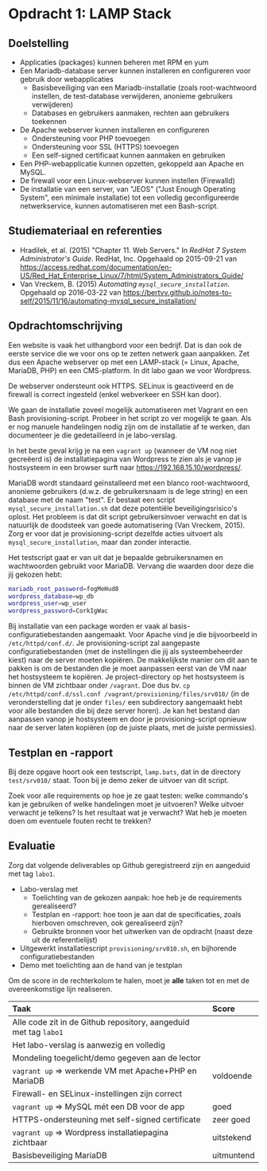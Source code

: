 # Opdracht 1: LAMP Stack

## Doelstelling

* Applicaties (packages) kunnen beheren met RPM en yum
* Een Mariadb-database server kunnen installeren en configureren voor gebruik door webapplicaties
    * Basisbeveiliging van een Mariadb-installatie (zoals root-wachtwoord instellen, de test-database verwijderen, anonieme gebruikers verwijderen)
    * Databases en gebruikers aanmaken, rechten aan gebruikers toekennen
* De Apache webserver kunnen installeren en configureren
    * Ondersteuning voor PHP toevoegen
    * Ondersteuning voor SSL (HTTPS) toevoegen
    * Een self-signed certificaat kunnen aanmaken en gebruiken
* Een PHP-webapplicatie kunnen opzetten, gekoppeld aan Apache en MySQL.
* De firewall voor een Linux-webserver kunnen instellen (Firewalld)
* De installatie van een server, van "JEOS" ("Just Enough Operating System", een minimale installatie) tot een volledig geconfigureerde netwerkservice, kunnen automatiseren met een Bash-script.

## Studiemateriaal en referenties

- Hradílek, et al. (2015) "Chapter 11. Web Servers." In *RedHat 7 System Administrator's Guide.* RedHat, Inc. Opgehaald op 2015-09-21 van <https://access.redhat.com/documentation/en-US/Red_Hat_Enterprise_Linux/7/html/System_Administrators_Guide/>
- Van Vreckem, B. (2015) *Automating `mysql_secure_installation`*. Opgehaald op 2016-03-22 van <https://bertvv.github.io/notes-to-self/2015/11/16/automating-mysql_secure_installation/>

## Opdrachtomschrijving

Een website is vaak het uithangbord voor een bedrijf. Dat is dan ook de eerste service die we voor ons op te zetten netwerk gaan aanpakken. Zet dus een Apache webserver op met een LAMP-stack (= Linux, Apache, MariaDB, PHP) en een CMS-platform. In dit labo gaan we voor Wordpress.

De webserver ondersteunt ook HTTPS. SELinux is geactiveerd en de firewall is correct ingesteld (enkel webverkeer en SSH kan door).

We gaan de installatie zoveel mogelijk automatiseren met Vagrant en een Bash provisioning-script. Probeer in het script zo ver mogelijk te gaan. Als er nog manuele handelingen nodig zijn om de installatie af te werken, dan documenteer je die gedetailleerd in je labo-verslag.

In het beste geval krijg je na een `vagrant up` (wanneer de VM nog niet gecreëerd is) de installatiepagina van Wordpress te zien als je vanop je hostsysteem in een browser surft naar <https://192.168.15.10/wordpress/>.

MariaDB wordt standaard geïnstalleerd met een blanco root-wachtwoord, anonieme gebruikers (d.w.z. de gebruikersnaam is de lege string) en een database met de naam "test". Er bestaat een script `mysql_secure_installation.sh` dat deze potentiële beveiligingsrisico's oplost. Het probleem is dat dit script gebruikersinvoer verwacht en dat is natuurlijk de doodsteek van goede automatisering (Van Vreckem, 2015). Zorg er voor dat je provisioning-script dezelfde acties uitvoert als `mysql_secure_installation`, maar dan zonder interactie.

Het testscript gaat er van uit dat je bepaalde gebruikersnamen en wachtwoorden gebruikt voor MariaDB. Vervang die waarden door deze die jij gekozen hebt:

```Bash
mariadb_root_password=fogMeHud8
wordpress_database=wp_db
wordpress_user=wp_user
wordpress_password=CorkIgWac
```

Bij installatie van een package worden er vaak al basis-configuratiebestanden aangemaakt. Voor Apache vind je die bijvoorbeeld in `/etc/httpd/conf.d/`. Je provisioning-script zal aangepaste configuratiebestanden (met de instellingen die jij als systeembeheerder kiest) naar de server moeten kopiëren. De makkelijkste manier om dit aan te pakken is om de bestanden die je moet aanpassen eerst van de VM naar het hostsysteem te kopiëren. Je project-directory op het hostsysteem is binnen de VM zichtbaar onder `/vagrant`. Doe dus bv. `cp /etc/httpd/conf.d/ssl.conf /vagrant/provisioning/files/srv010/` (in de veronderstelling dat je onder `files/` een subdirectory aangemaakt hebt voor alle bestanden die bij deze server horen). Je kan het bestand dan aanpassen vanop je hostsysteem en door je provisioning-script opnieuw naar de server laten kopiëren (op de juiste plaats, met de juiste permissies).

## Testplan en -rapport

Bij deze opgave hoort ook een testscript, `lamp.bats`, dat in de directory `test/srv010/` staat. Toon bij je demo zeker de uitvoer van dit script.

Zoek voor alle requirements op hoe je ze gaat testen: welke commando's kan je gebruiken of welke handelingen moet je uitvoeren? Welke uitvoer verwacht je telkens? Is het resultaat wat je verwacht? Wat heb je moeten doen om eventuele fouten recht te trekken?

## Evaluatie

Zorg dat volgende deliverables op Github geregistreerd zijn en aangeduid met tag `labo1`.

* Labo-verslag met
    * Toelichting van de gekozen aanpak: hoe heb je de requirements gerealiseerd?
    * Testplan en -rapport: hoe toon je aan dat de specificaties, zoals hierboven omschreven, ook gerealiseerd zijn?
    * Gebruikte bronnen voor het uitwerken van de opdracht (naast deze uit de referentielijst)
* Uitgewerkt installatiescript `provisioning/srv010.sh`, en bijhorende configuratiebestanden
* Demo met toelichting aan de hand van je testplan

Om de score in de rechterkolom te halen, moet je **alle** taken tot en met de overeenkomstige lijn realiseren.

| Taak                                                             | Score      |
| :---                                                             | :---       |
| Alle code zit in de Github repository, aangeduid met tag `labo1` |            |
| Het labo-verslag is aanwezig en volledig                         |            |
| Mondeling toegelicht/demo gegeven aan de lector                      |            |
| `vagrant up` $\Rightarrow$ werkende VM met Apache+PHP en MariaDB | voldoende  |
| Firewall- en SELinux-instellingen zijn correct                   |            |
| `vagrant up` $\Rightarrow$ MySQL mét een DB voor de app          | goed       |
| HTTPS-ondersteuning met self-signed certificate                  | zeer goed  |
| `vagrant up` $\Rightarrow$ Wordpress installatiepagina zichtbaar | uitstekend |
| Basisbeveiliging MariaDB                                         | uitmuntend |
